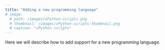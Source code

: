 ```yaml
---
title: "Adding a new programming language"
# image: 
  # path: /images/vPython-scripts.png
  # thumbnail: /images/vPython-scripts-thumbnail.png
  # caption: "vPython scripts"
---
```


Here we will describe how to add support for a new programming language.
